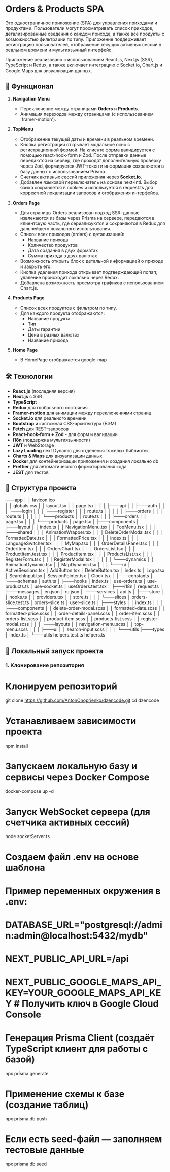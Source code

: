 # Orders & Products SPA

Это одностраничное приложение (SPA) для управления приходами и продуктами. 
Пользователи могут просматривать список приходов, детализированные сведения о каждом приходе, а также все продукты с возможностью фильтрации по типу. 
Приложение поддерживает регистрацию пользователей, отображение текущих активных сессий в реальном времени и мультиязычный интерфейс.

Приложение реализовано с использованием React.js, Next.js (SSR), TypeScript и Redux, а также включает интеграцию с Socket.io, Chart.js и Google Maps для визуализации данных.


## 📌 Функционал

1. **Navigation Menu**  
   - Переключение между страницами **Orders** и **Products**.
   - Анимация переходов между страницами (с использованием 'framer-motion').

2. **TopMenu**  
   - Отображение текущей даты и времени в реальном времени.
   - Кнопка регистрации открывает модальное окно с регистрационной формой. На клиенте форма валидируется с помощью react-hook-form и Zod. После отправки данные передаются на сервер, где проходят дополнительную проверку через Zod, формируется JWT-токен и информация сохраняется в базу данных с использованием Prisma.
   - Счетчик активных сессий приложения через **Socket.io**.
   - Добавлен языковой переключатель на основе next-intl. Выбор языка сохраняется в cookies и используется в request.ts для корректной локализации запросов и отображения интерфейса.

3. **Orders Page** 
   - Для страницы Orders реализован подход SSR: данные извлекаются из базы через Prisma на сервере, передаются в клиентскую часть, где сериализуются и сохраняются в Redux для дальнейшего локального использования.
   - Список всех приходов (orders) с детализацией:
     - Название прихода
     - Количество продуктов
     - Дата создания в двух форматах
     - Сумма прихода в двух валютах
   - Возможность открыть блок с детальной информацией о приходе и закрыть его.
   - Кнопка удаления прихода открывает подтверждающий попап; удаление происходит локально через Redux.
   - Добавлена возможность просмотра графиков с использованием Chart.js.

4. **Products Page**  
   - Список всех продуктов с фильтром по типу.
   - Для каждого продукта отображаются:
     - Название продукта
     - Тип
     - Даты гарантии
     - Цена в разных валютах
     - Название прихода

5. **Home Page** 
    - В HomePage отображается google-map

## 🛠 Технологии

- **React.js** (последняя версия)
- **Next.js** с SSR
- **TypeScript**
- **Redux** для глобального состояния
- **Framer-motion** для анимации между переключениями страниц
- **Socket.io** для реального времени
- **Bootstrap** и кастомная CSS-архитектура (БЭМ)
- **Fetch** для REST-запросов
- **React-hook-form + Zod** - для форм и валидации
- **i18n** (поддержка мультиязычности)
- **JWT** и WebStorage
- **Lazy Loading** next Dynamic для отделения тяжелых библиотек
- **Charts & Maps** для визуализации данных
- **Docker** для контейнеризации приложения и создания локально db
- **Prettier** для автоматического форматирования кода
- **JEST** для тестов



## 📂 Структура проекта

───app
│   │   favicon.ico     
│   │   globals.css
│   │   layout.tsx
│   │   page.tsx
│   │
│   ├───api
│   │   ├───auth
│   │   │   ├───login
│   │   │   └───register
│   │   │           route.ts
│   │   │
│   │   ├───orders
│   │   │       route.ts
│   │   │
│   │   └───products
│   │           route.ts
│   │
│   ├───orders
│   │       page.tsx
│   │
│   └───products
│           page.tsx
│
├───components
│   ├───layout
│   │       index.ts
│   │       NavigationMenu.tsx
│   │       TopMenu.tsx
│   │
│   ├───shared
│   │   │   AnimationWrapper.tsx
│   │   │   DeleteOrderModal.tsx
│   │   │   FormattedDate.tsx
│   │   │   FormattedPrice.tsx
│   │   │   index.ts
│   │   │   LanguageSwitcher.tsx
│   │   │   MyMap.tsx
│   │   │   OrderDetailsPanel.tsx
│   │   │   OrderItem.tsx
│   │   │   OrdersChart.tsx
│   │   │   OrdersList.tsx
│   │   │   ProductItem.test.tsx
│   │   │   ProductItem.tsx
│   │   │   ProductsList.tsx
│   │   │   RegisterForm.tsx
│   │   │   RegisterModal.tsx
│   │   │
│   │   └───dynamics
│   │           AnimationDynamic.tsx
│   │           MapDynamic.tsx
│   │
│   └───ui
│           ActiveSessions.tsx
│           AddButton.tsx
│           DeleteButton.tsx
│           index.ts
│           Logo.tsx
│           SearchInput.tsx
│           SessionPointer.tsx
│           Сlock.tsx
│
├───constants
│   └───schemas
│           auth.ts
│
├───hooks
│       index.ts
│       use-orders.ts
│       use-products.ts
│       use-socket.ts
│       useOrders.test.tsx
│
├───i18n
│       request.ts
│
├───messages
│       en.json
│       ru.json
│
├───services
│       api.ts
│
├───store
│   │   hooks.ts
│   │   providers.tsx
│   │   store.ts
│   │
│   └───slices
│           orders-slice.test.ts
│           orders-slice.ts
│           user-slice.ts
│
├───styles
│   │   index.ts
│   │
│   ├───components
│   │       delete-order-modal.scss
│   │       formatted-date.scss
│   │       formatted-price.scss
│   │       order-details-panel.scss
│   │       order-item.scss
│   │       orders-list.scss
│   │       product-item.scss
│   │       products-list.scss
│   │       register-modal.scss
│   │
│   ├───layouts
│   │       navigation-menu.scss
│   │       top-menu.scss
│   │
│   ├───ui
│   │       search-input.scss
│   │
│   └───utils
├───types
│       index.ts
│
└───utils
        helpers.test.ts
        helpers.ts

## 🚀 Локальный запуск проекта

### 1. Клонирование репозитория

# Клонируем репозиторий
git clone https://github.com/AntonOnoprienko/dzencode.git
cd dzencode

# Устанавливаем зависимости проекта
npm install

# Запускаем локальную базу и сервисы через Docker Compose
docker-compose up -d

# Запуск WebSocket сервера (для счетчика активных сессий)
node socketServer.ts

# Создаем файл .env на основе шаблона

# Пример переменных окружения в .env:
# DATABASE_URL="postgresql://admin:admin@localhost:5432/mydb"
# NEXT_PUBLIC_API_URL=/api
# NEXT_PUBLIC_GOOGLE_MAPS_API_KEY=YOUR_GOOGLE_MAPS_API_KEY  # Получить ключ в Google Cloud Console


# Генерация Prisma Client (создаёт TypeScript клиент для работы с базой)
npx prisma generate

# Применение схемы к базе (создание таблиц)
npx prisma db push

# Если есть seed-файл — заполняем тестовые данные
npx prisma db seed


